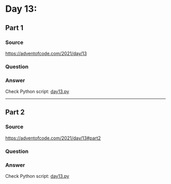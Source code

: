 # Day 13:

## Part 1

### Source

https://adventofcode.com/2021/day/13

### Question



### Answer

Check Python script: [day13.py](./day13.py)

---

## Part 2

### Source

https://adventofcode.com/2021/day/13#part2

### Question


### Answer

Check Python script: [day13.py](./day13.py)
